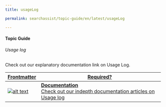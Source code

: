 ```yaml
---
title: usageLog

permalink: searchassist/topic-guide/en/latest/usageLog

---
```

#### Topic Guide
###### Usage log

  Check out our explanatory documentation link on Usage Log.



<a class="doc-link" target="_blank" href="https://docs.kore.ai/searchassist/managing-searchassist-apps/viewing-billing-and-usage/#Usage_Log">
 

| Frontmatter | Required? |
|-------------|-------------|
| ![alt text](images/docIcon.svg "Title") | **Documentation**  <br /> Check out our indepth documentation articles on Usage log | 


</a>
